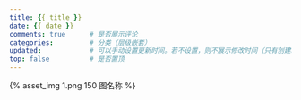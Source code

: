 ```yaml
---
title: {{ title }}
date: {{ date }}
comments: true      # 是否展示评论
categories:         # 分类（层级嵌套）
updated:            # 可以手动设置更新时间。若不设置，则不展示修改时间（只有创建时间date）
top: false          # 是否置顶
---
```


{% asset_img 1.png 150 图名称 %}
<!-- more -->
